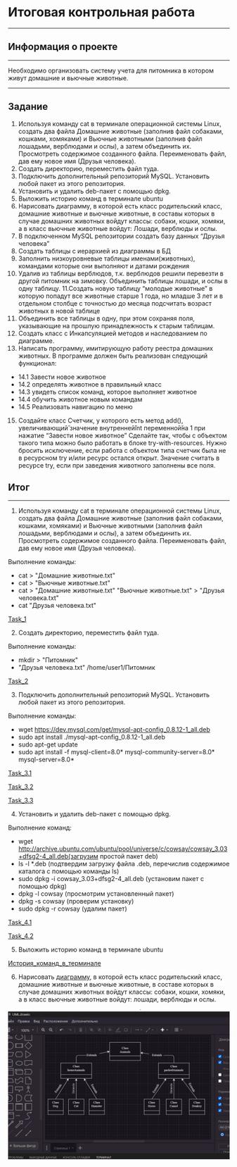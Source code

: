 # Итоговая контрольная работа
---
## Информация о проекте
***
Необходимо организовать систему учета для питомника в котором живут
домашние и вьючные животные.
***
## Задание
1. Используя команду cat в терминале операционной системы Linux, создать
два файла Домашние животные (заполнив файл собаками, кошками,
хомяками) и Вьючные животными (заполнив файл лошадьми, верблюдами и
ослы), а затем объединить их. Просмотреть содержимое созданного файла.
Переименовать файл, дав ему новое имя (Друзья человека).
2. Создать директорию, переместить файл туда.
3. Подключить дополнительный репозиторий MySQL. Установить любой пакет
из этого репозитория.
4. Установить и удалить deb-пакет с помощью dpkg.
5. Выложить историю команд в терминале ubuntu
6. Нарисовать диаграмму, в которой есть класс родительский класс, домашние
животные и вьючные животные, в составы которых в случае домашних
животных войдут классы: собаки, кошки, хомяки, а в класс вьючные животные
войдут: Лошади, верблюды и ослы.
7. В подключенном MySQL репозитории создать базу данных “Друзья
человека”
8. Создать таблицы с иерархией из диаграммы в БД
9. Заполнить низкоуровневые таблицы именами(животных), командами
которые они выполняют и датами рождения
10. Удалив из таблицы верблюдов, т.к. верблюдов решили перевезти в другой
питомник на зимовку. Объединить таблицы лошади, и ослы в одну таблицу.
11.Создать новую таблицу “молодые животные” в которую попадут все
животные старше 1 года, но младше 3 лет и в отдельном столбце с точностью
до месяца подсчитать возраст животных в новой таблице
12. Объединить все таблицы в одну, при этом сохраняя поля, указывающие на
прошлую принадлежность к старым таблицам.
13. Создать класс с Инкапсуляцией методов и наследованием по диаграмме.
14. Написать программу, имитирующую работу реестра домашних животных.
В программе должен быть реализован следующий функционал:
* 14.1 Завести новое животное
* 14.2 определять животное в правильный класс
* 14.3 увидеть список команд, которое выполняет животное
* 14.4 обучить животное новым командам
* 14.5 Реализовать навигацию по меню
15. Создайте класс Счетчик, у которого есть метод add(), увеличивающий̆
значение внутренней̆int переменной̆на 1 при нажатие “Завести новое
животное” Сделайте так, чтобы с объектом такого типа можно было работать в
блоке try-with-resources. Нужно бросить исключение, если работа с объектом
типа счетчик была не в ресурсном try и/или ресурс остался открыт. Значение
считать в ресурсе try, если при заведения животного заполнены все поля.

## Итог
***
1. Используя команду cat в терминале операционной системы Linux, создать
два файла Домашние животные (заполнив файл собаками, кошками,
хомяками) и Вьючные животными (заполнив файл лошадьми, верблюдами и
ослы), а затем объединить их. Просмотреть содержимое созданного файла.
Переименовать файл, дав ему новое имя (Друзья человека).

Выполнение команды:

+ cat > "Домашние животные.txt"
+ cat > "Вьючные животные.txt"
+ cat > "Домашние животные.txt" "Вьючные животные.txt" > "Друзья человека.txt"
+ cat "Друзья человека.txt"

[Task_1](Screenshots/Task_1.png)

2. Создать директорию, переместить файл туда.

Выполнение команды:

+ mkdir > "Питомник"
+ "Друзья человека.txt" /home/user1/Питомник

[Task_2](Screenshots/Task_2.png)

3. Подключить дополнительный репозиторий MySQL. Установить любой пакет из этого репозитория.

Выполнение команды:

+ wget https://dev.mysql.com/get/mysql-apt-config_0.8.12-1_all.deb
+ sudo apt install ./mysql-apt-config_0.8.12-1_all.deb
+ sudo apt-get update
+ sudo apt install -f mysql-client=8.0* mysql-community-server=8.0* mysql-server=8.0*

[Task_3.1](Screenshots/Task_3.1.png)

[Task_3.2](Screenshots/Task_3.2.png)

[Task_3.3](Screenshots/Task_3.3.png)

4. Установить и удалить deb-пакет с помощью dpkg.

Выполнение команд:

+ wget http://archive.ubuntu.com/ubuntu/pool/universe/c/cowsay/cowsay_3.03+dfsg2-4_all.deb(загрузим простой пакет deb)
+ ls -l *.deb (подтвердим загрузку файла .deb, перечислив содержимое каталога с помощью команды ls)
+ sudo dpkg -i cowsay_3.03+dfsg2-4_all.deb (установим пакет с помощью dpkg)
+ dpkg -l cowsay (просмотрим установленный пакет)
+ dpkg -s cowsay (проверим установку)
+ sudo dpkg -r cowsay (удалим пакет)

[Task_4.1](Screenshots/Task_4.1.png)

[Task_4.2](Screenshots/Task_4.2.png)

5. Выложить историю команд в терминале ubuntu

[История_команд_в_терминале](Terminal_history.md)

6. Нарисовать [диаграмму](UML.drawio), в которой есть класс родительский класс, домашние
животные и вьючные животные, в составе которых в случае домашних
животных войдут классы: собаки, кошки, хомяки, а в класс вьючные животные
войдут: лошади, верблюды и ослы.

![](Screenshots\Diagramma.png)





